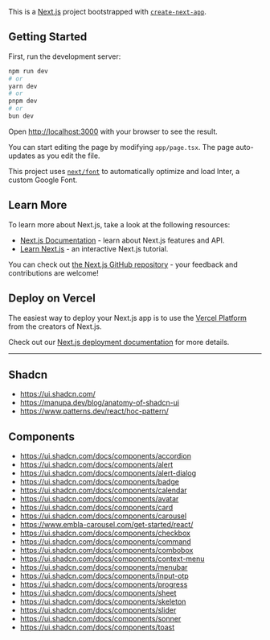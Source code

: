 This is a [Next.js](https://nextjs.org/) project bootstrapped with [`create-next-app`](https://github.com/vercel/next.js/tree/canary/packages/create-next-app).

## Getting Started

First, run the development server:

```bash
npm run dev
# or
yarn dev
# or
pnpm dev
# or
bun dev
```

Open [http://localhost:3000](http://localhost:3000) with your browser to see the result.

You can start editing the page by modifying `app/page.tsx`. The page auto-updates as you edit the file.

This project uses [`next/font`](https://nextjs.org/docs/basic-features/font-optimization) to automatically optimize and load Inter, a custom Google Font.

## Learn More

To learn more about Next.js, take a look at the following resources:

- [Next.js Documentation](https://nextjs.org/docs) - learn about Next.js features and API.
- [Learn Next.js](https://nextjs.org/learn) - an interactive Next.js tutorial.

You can check out [the Next.js GitHub repository](https://github.com/vercel/next.js/) - your feedback and contributions are welcome!

## Deploy on Vercel

The easiest way to deploy your Next.js app is to use the [Vercel Platform](https://vercel.com/new?utm_medium=default-template&filter=next.js&utm_source=create-next-app&utm_campaign=create-next-app-readme) from the creators of Next.js.

Check out our [Next.js deployment documentation](https://nextjs.org/docs/deployment) for more details.

---

## Shadcn

- https://ui.shadcn.com/
- https://manupa.dev/blog/anatomy-of-shadcn-ui
- https://www.patterns.dev/react/hoc-pattern/

## Components

- https://ui.shadcn.com/docs/components/accordion
- https://ui.shadcn.com/docs/components/alert
- https://ui.shadcn.com/docs/components/alert-dialog
- https://ui.shadcn.com/docs/components/badge
- https://ui.shadcn.com/docs/components/calendar
- https://ui.shadcn.com/docs/components/avatar
- https://ui.shadcn.com/docs/components/card
- https://ui.shadcn.com/docs/components/carousel
- https://www.embla-carousel.com/get-started/react/
- https://ui.shadcn.com/docs/components/checkbox
- https://ui.shadcn.com/docs/components/command
- https://ui.shadcn.com/docs/components/combobox
- https://ui.shadcn.com/docs/components/context-menu
- https://ui.shadcn.com/docs/components/menubar
- https://ui.shadcn.com/docs/components/input-otp
- https://ui.shadcn.com/docs/components/progress
- https://ui.shadcn.com/docs/components/sheet
- https://ui.shadcn.com/docs/components/skeleton
- https://ui.shadcn.com/docs/components/slider
- https://ui.shadcn.com/docs/components/sonner
- https://ui.shadcn.com/docs/components/toast